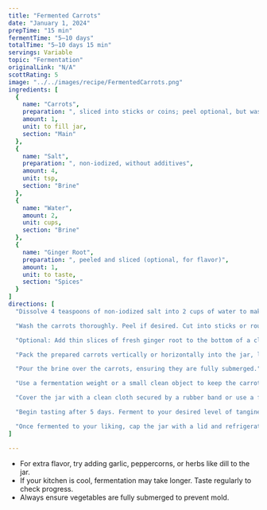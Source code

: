 ```yaml
---
title: "Fermented Carrots"
date: "January 1, 2024"
prepTime: "15 min"
fermentTime: "5–10 days"
totalTime: "5–10 days 15 min"
servings: Variable
topic: "Fermentation"
originalLink: "N/A"
scottRating: 5
image: "../../images/recipe/FermentedCarrots.png"
ingredients: [
  {
    name: "Carrots",
    preparation: ", sliced into sticks or coins; peel optional, but wash thoroughly if leaving skin on",
    amount: 1,
    unit: to fill jar,
    section: "Main"
  },
  {
    name: "Salt",
    preparation: ", non-iodized, without additives",
    amount: 4,
    unit: tsp,
    section: "Brine"
  },
  {
    name: "Water",
    amount: 2,
    unit: cups,
    section: "Brine"
  },
  {
    name: "Ginger Root",
    preparation: ", peeled and sliced (optional, for flavor)",
    amount: 1,
    unit: to taste,
    section: "Spices"
  }
]
directions: [
  "Dissolve 4 teaspoons of non-iodized salt into 2 cups of water to make the brine. Stir until completely dissolved.",

  "Wash the carrots thoroughly. Peel if desired. Cut into sticks or rounds, depending on your preference.",

  "Optional: Add thin slices of fresh ginger root to the bottom of a clean jar for added flavor.",

  "Pack the prepared carrots vertically or horizontally into the jar, leaving about 1 inch of headspace at the top.",

  "Pour the brine over the carrots, ensuring they are fully submerged.",

  "Use a fermentation weight or a small clean object to keep the carrots beneath the brine.",

  "Cover the jar with a clean cloth secured by a rubber band or use a fermentation lid. Place the jar in a cool, dark place to ferment.",

  "Begin tasting after 5 days. Ferment to your desired level of tanginess (typically 5–10 days).",

  "Once fermented to your liking, cap the jar with a lid and refrigerate. The carrots will keep in the fridge for several months."
]

---
```

- For extra flavor, try adding garlic, peppercorns, or herbs like dill to the jar.
- If your kitchen is cool, fermentation may take longer. Taste regularly to check progress.
- Always ensure vegetables are fully submerged to prevent mold.
